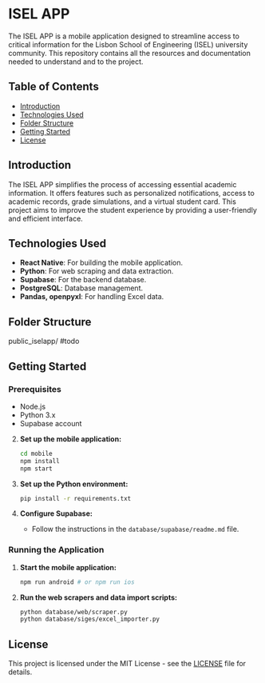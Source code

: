 # ISEL APP

The ISEL APP is a mobile application designed to streamline access to critical information for the Lisbon School of Engineering (ISEL) university community. This repository contains all the resources and documentation needed to understand and to the project.

## Table of Contents

- [Introduction](#introduction)
- [Technologies Used](#technologies-used)
- [Folder Structure](#folder-structure)
- [Getting Started](#getting-started)
- [License](#license)

## Introduction

The ISEL APP simplifies the process of accessing essential academic information. It offers features such as personalized notifications, access to academic records, grade simulations, and a virtual student card. This project aims to improve the student experience by providing a user-friendly and efficient interface.

## Technologies Used

- **React Native**: For building the mobile application.
- **Python**: For web scraping and data extraction.
- **Supabase**: For the backend database.
- **PostgreSQL**: Database management.
- **Pandas, openpyxl**: For handling Excel data.

## Folder Structure

public_iselapp/
#todo


## Getting Started

### Prerequisites

- Node.js
- Python 3.x
- Supabase account

2. **Set up the mobile application:**
    ```bash
    cd mobile
    npm install
    npm start
    ```

3. **Set up the Python environment:**
    ```bash
    pip install -r requirements.txt
    ```

4. **Configure Supabase:**
    - Follow the instructions in the `database/supabase/readme.md` file.

### Running the Application

1. **Start the mobile application:**
    ```bash
    npm run android # or npm run ios
    ```

2. **Run the web scrapers and data import scripts:**
    ```bash
    python database/web/scraper.py
    python database/siges/excel_importer.py
    ```

## License

This project is licensed under the MIT License - see the [LICENSE](LICENSE) file for details.
